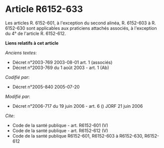 # Article R6152-633

Les articles R. 6152-601, à l'exception du second alinéa, R. 6152-603 à R. 6152-630 sont applicables aux praticiens attachés
associés, à l'exception du 4° de l'article R. 6152-612.

**Liens relatifs à cet article**

_Anciens textes_:

  - Décret n°2003-769 2003-08-01 art. 1 (associés)
  - Décret n°2003-769 du 1 août 2003 - art. 1 (Ab)

_Codifié par_:

  - Décret n°2005-840 2005-07-20

_Modifié par_:

  - Décret n°2006-717 du 19 juin 2006 - art. 6 () JORF 21 juin 2006

_Cite_:

  - Code de la santé publique - art. R6152-601 (V)
  - Code de la santé publique - art. R6152-612 (V)
  - Code de la santé publique R6152-601, R6152-603 à R6152-630, R6152-612
